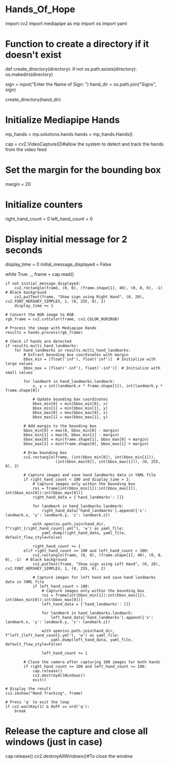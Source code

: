 # Hands_Of_Hope
import cv2
import mediapipe as mp
import os
import yaml

# Function to create a directory if it doesn't exist
def create_directory(directory):
    if not os.path.exists(directory):
        os.makedirs(directory)

sign = input("Enter the Name of Sign: ")
hand_dir = os.path.join("Signs", sign)

create_directory(hand_dir)

# Initialize Mediapipe Hands
mp_hands = mp.solutions.hands
hands = mp_hands.Hands()

cap = cv2.VideoCapture(0)#allow the system to detect and track the hands from the video feed

# Set the margin for the bounding box
margin = 20

# Initialize counters
right_hand_count = 0
left_hand_count = 0

# Display initial message for 2 seconds
display_time = 0
initial_message_displayed = False

while True:
    _, frame = cap.read()

    if not initial_message_displayed:
        cv2.rectangle(frame, (0, 0), (frame.shape[1], 40), (0, 0, 0), -1)  # Black background
        cv2.putText(frame, "Show sign using Right Hand", (0, 20), cv2.FONT_HERSHEY_SIMPLEX, 1, (0, 255, 0), 2)
        display_time += 1

    # Convert the BGR image to RGB
    rgb_frame = cv2.cvtColor(frame, cv2.COLOR_BGR2RGB)

    # Process the image with Mediapipe Hands
    results = hands.process(rgb_frame)

    # Check if hands are detected
    if results.multi_hand_landmarks:
        for hand_landmarks in results.multi_hand_landmarks:
            # Extract bounding box coordinates with margin
            bbox_min = [float('inf'), float('inf')]  # Initialize with large values
            bbox_max = [float('-inf'), float('-inf')]  # Initialize with small values

            for landmark in hand_landmarks.landmark:
                x, y = int(landmark.x * frame.shape[1]), int(landmark.y * frame.shape[0])

                # Update bounding box coordinates
                bbox_min[0] = min(bbox_min[0], x)
                bbox_min[1] = min(bbox_min[1], y)
                bbox_max[0] = max(bbox_max[0], x)
                bbox_max[1] = max(bbox_max[1], y)

            # Add margin to the bounding box
            bbox_min[0] = max(0, bbox_min[0] - margin)
            bbox_min[1] = max(0, bbox_min[1] - margin)
            bbox_max[0] = min(frame.shape[1], bbox_max[0] + margin)
            bbox_max[1] = min(frame.shape[0], bbox_max[1] + margin)

            # Draw bounding box
            cv2.rectangle(frame, (int(bbox_min[0]), int(bbox_min[1])),
                          (int(bbox_max[0]), int(bbox_max[1])), (0, 255, 0), 2)

            # Capture images and save hand landmarks data in YAML file
            if right_hand_count < 100 and display_time > 2:
                # Capture images only within the bounding box
                roi = frame[int(bbox_min[1]):int(bbox_max[1]), int(bbox_min[0]):int(bbox_max[0])]
                right_hand_data = {'hand_landmarks': []}

                for landmark in hand_landmarks.landmark:
                    right_hand_data['hand_landmarks'].append({'x': landmark.x, 'y': landmark.y, 'z': landmark.z})

                with open(os.path.join(hand_dir, f"right_{right_hand_count}.yml"), 'w') as yaml_file:
                    yaml.dump(right_hand_data, yaml_file, default_flow_style=False)

                right_hand_count += 1
            elif right_hand_count >= 100 and left_hand_count < 100:
                cv2.rectangle(frame, (0, 0), (frame.shape[1], 40), (0, 0, 0), -1)  # Black background
                cv2.putText(frame, "Show sign using Left Hand", (0, 20), cv2.FONT_HERSHEY_SIMPLEX, 1, (0, 255, 0), 2)

                # Capture images for left hand and save hand landmarks data in YAML file
                if left_hand_count < 100:
                    # Capture images only within the bounding box
                    roi = frame[int(bbox_min[1]):int(bbox_max[1]), int(bbox_min[0]):int(bbox_max[0])]
                    left_hand_data = {'hand_landmarks': []}

                    for landmark in hand_landmarks.landmark:
                        left_hand_data['hand_landmarks'].append({'x': landmark.x, 'y': landmark.y, 'z': landmark.z})

                    with open(os.path.join(hand_dir, f"left_{left_hand_count}.yml"), 'w') as yaml_file:
                        yaml.dump(left_hand_data, yaml_file, default_flow_style=False)

                    left_hand_count += 1

            # Close the camera after capturing 100 images for both hands
            if right_hand_count >= 100 and left_hand_count >= 100:
                cap.release()
                cv2.destroyAllWindows()
                exit()

    # Display the result
    cv2.imshow("Hand Tracking", frame)

    # Press 'q' to exit the loop
    if cv2.waitKey(1) & 0xFF == ord('q'):
        break

# Release the capture and close all windows (just in case)
cap.release()
cv2.destroyAllWindows()#To close the window
